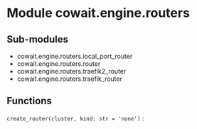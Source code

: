 Module cowait.engine.routers
============================

Sub-modules
-----------
* cowait.engine.routers.local_port_router
* cowait.engine.routers.router
* cowait.engine.routers.traefik2_router
* cowait.engine.routers.traefik_router

Functions
---------

    
`create_router(cluster, kind: str = 'none')`
: